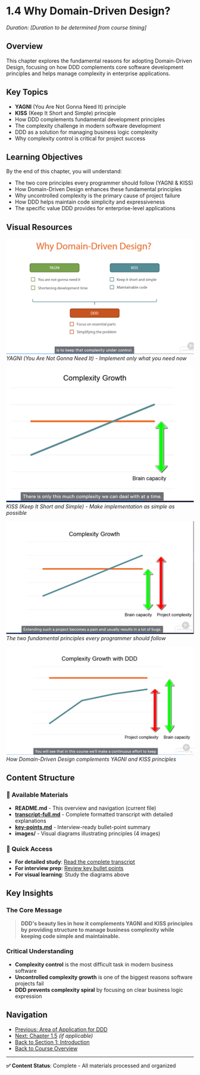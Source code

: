 # 1.4 Why Domain-Driven Design?
*Duration: [Duration to be determined from course timing]*

## Overview
This chapter explores the fundamental reasons for adopting Domain-Driven Design, focusing on how DDD complements core software development principles and helps manage complexity in enterprise applications.

## Key Topics
- **YAGNI** (You Are Not Gonna Need It) principle
- **KISS** (Keep It Short and Simple) principle  
- How DDD complements fundamental development principles
- The complexity challenge in modern software development
- DDD as a solution for managing business logic complexity
- Why complexity control is critical for project success

## Learning Objectives
By the end of this chapter, you will understand:
- The two core principles every programmer should follow (YAGNI & KISS)
- How Domain-Driven Design enhances these fundamental principles
- Why uncontrolled complexity is the primary cause of project failure
- How DDD helps maintain code simplicity and expressiveness
- The specific value DDD provides for enterprise-level applications

## Visual Resources

![YAGNI Principle](images/image.png)
*YAGNI (You Are Not Gonna Need It) - Implement only what you need now*

![KISS Principle](images/image-1.png)  
*KISS (Keep It Short and Simple) - Make implementation as simple as possible*

![Core Development Principles](images/image-2.png)
*The two fundamental principles every programmer should follow*

![DDD Benefits](images/image-3.png)
*How Domain-Driven Design complements YAGNI and KISS principles*

## Content Structure

### 📝 Available Materials
- **README.md** - This overview and navigation (current file)
- **[transcript-full.md](transcript-full.md)** - Complete formatted transcript with detailed explanations
- **[key-points.md](key-points.md)** - Interview-ready bullet-point summary
- **images/** - Visual diagrams illustrating principles (4 images)

### 🎯 Quick Access
- **For detailed study**: [Read the complete transcript](transcript-full.md)
- **For interview prep**: [Review key bullet points](key-points.md)
- **For visual learning**: Study the diagrams above

## Key Insights

### The Core Message
> **DDD's beauty lies in how it complements YAGNI and KISS principles by providing structure to manage business complexity while keeping code simple and maintainable.**

### Critical Understanding
- **Complexity control** is the most difficult task in modern business software
- **Uncontrolled complexity growth** is one of the biggest reasons software projects fail
- **DDD prevents complexity spiral** by focusing on clear business logic expression

## Navigation
- [Previous: Area of Application for DDD](../1.3-area-of-application/README.md)
- [Next: Chapter 1.5](../1.5-next-chapter/README.md) *(if applicable)*
- [Back to Section 1: Introduction](../README.md)
- [Back to Course Overview](../../README.md)

---

**✅ Content Status**: Complete - All materials processed and organized